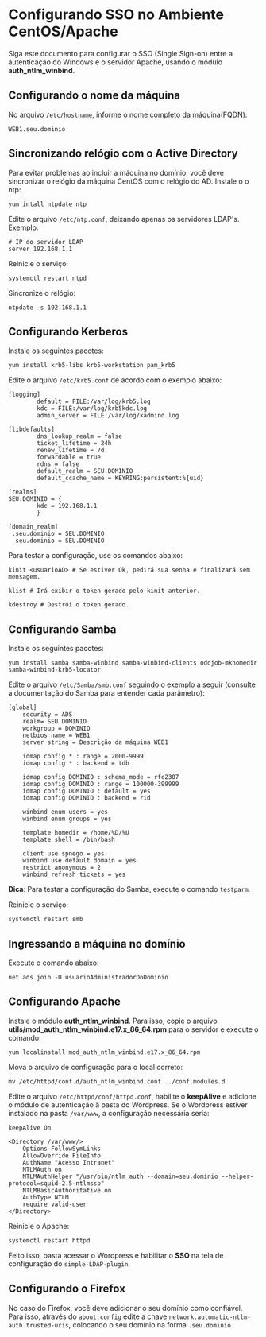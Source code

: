 # Configurando SSO no Ambiente CentOS/Apache #

Siga este documento para configurar o SSO (Single Sign-on) entre a autenticação do Windows e o servidor Apache, usando o módulo **auth_ntlm_winbind**.

## Configurando o nome da máquina ##

No arquivo `/etc/hostname`, informe o nome completo da máquina(FQDN):

```
WEB1.seu.dominio
```

## Sincronizando relógio com o Active Directory ##
Para evitar problemas ao incluir a máquina no domínio, você deve sincronizar o relógio da máquina CentOS com o relógio do AD.
Instale o o ntp:

```
yum intall ntpdate ntp
```

Edite o arquivo `/etc/ntp.conf`, deixando apenas os servidores LDAP's. Exemplo:

```
# IP do servidor LDAP
server 192.168.1.1
```

Reinicie o serviço:

```
systemctl restart ntpd
```

Sincronize o relógio:

```
ntpdate -s 192.168.1.1
```

## Configurando Kerberos ##

Instale os seguintes pacotes:

```
yum install krb5-libs krb5-workstation pam_krb5
```

Edite o arquivo `/etc/krb5.conf` de acordo com o exemplo abaixo:

```
[logging]
        default = FILE:/var/log/krb5.log
        kdc = FILE:/var/log/krb5kdc.log
        admin_server = FILE:/var/log/kadmind.log

[libdefaults]
        dns_lookup_realm = false
        ticket_lifetime = 24h
        renew_lifetime = 7d
        forwardable = true
        rdns = false
        default_realm = SEU.DOMINIO
        default_ccache_name = KEYRING:persistent:%{uid}

[realms]
SEU.DOMINIO = {
        kdc = 192.168.1.1
        }

[domain_realm]
 .seu.dominio = SEU.DOMINIO
  seu.dominio = SEU.DOMINIO
```

Para testar a configuração, use os comandos abaixo:

```
kinit <usuarioAD> # Se estiver Ok, pedirá sua senha e finalizará sem mensagem.
```

```
klist # Irá exibir o token gerado pelo kinit anterior.
```

```
kdestroy # Destrói o token gerado.
```

## Configurando Samba ##

Instale os seguintes pacotes:

```
yum install samba samba-winbind samba-winbind-clients oddjob-mkhomedir samba-winbind-krb5-locator
```

Edite o arquivo `/etc/Samba/smb.conf` seguindo o exemplo a seguir (consulte a documentação do Samba para entender cada parâmetro):

```
[global]
	security = ADS
	realm= SEU.DOMINIO 
	workgroup = DOMINIO 
	netbios name = WEB1
	server string = Descrição da máquina WEB1

	idmap config * : range = 2000-9999
	idmap config * : backend = tdb

	idmap config DOMINIO : schema_mode = rfc2307
	idmap config DOMINIO : range = 100000-399999
	idmap config DOMINIO : default = yes
	idmap config DOMINIO : backend = rid

	winbind enum users = yes
	winbind enum groups = yes
	
	template homedir = /home/%D/%U
	template shell = /bin/bash 
	
	client use spnego = yes
	winbind use default domain = yes
	restrict anonymous = 2
	winbind refresh tickets = yes 
```

**Dica**: Para testar a configuração do Samba, execute o comando `testparm`.

Reinicie o serviço:

```
systemctl restart smb
```

## Ingressando a máquina no domínio ##

Execute o comando abaixo: 

```
net ads join -U usuarioAdministradorDoDominio
```

## Configurando Apache ##

Instale o módulo **auth_ntlm_winbind**. Para isso, copie o arquivo **utils/mod_auth_ntlm_winbind.e17.x_86_64.rpm** para o servidor e execute o comando:

```
yum localinstall mod_auth_ntlm_winbind.e17.x_86_64.rpm
```

Mova o arquivo de configuração para o local correto:

```
mv /etc/httpd/conf.d/auth_ntlm_winbind.conf ../conf.modules.d
```

Edite o arquivo `/etc/httpd/conf/httpd.conf`, habilite o **keepAlive** e adicione o módulo de autenticação à pasta do Wordpress. 
Se o Wordpress estiver instalado na pasta `/var/www`, a configuração necessária seria:

```ApacheConf
keepAlive On

<Directory /var/www/>
    Options FollowSymLinks
    AllowOverride FileInfo
    AuthName "Acesso Intranet"
    NTLMAuth on
    NTLMAuthHelper "/usr/bin/ntlm_auth --domain=seu.dominio --helper-protocol=squid-2.5-ntlmssp"
    NTLMBasicAuthoritative on
    AuthType NTLM
    require valid-user
</Directory>
```

Reinicie o Apache:

```
systemctl restart httpd
```

Feito isso, basta acessar o Wordpress e habilitar o **SSO** na tela de configuração do `simple-LDAP-plugin`.

## Configurando o Firefox ##

No caso do Firefox, você deve adicionar o seu domínio como confiável. Para isso, através do 
`about:config` edite a chave `network.automatic-ntlm-auth.trusted-uris`, colocando o seu domínio na forma
`.seu.dominio`.


